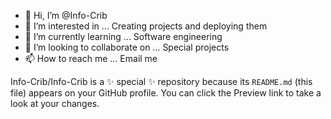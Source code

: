 - 👋 Hi, I’m @Info-Crib
- 👀 I’m interested in ... Creating projects and deploying them
- 🌱 I’m currently learning ... Software engineering 
- 💞️ I’m looking to collaborate on ... Special projects
- 📫 How to reach me ... Email me


Info-Crib/Info-Crib is a ✨ special ✨ repository because its `README.md` (this file) appears on your GitHub profile.
You can click the Preview link to take a look at your changes.

